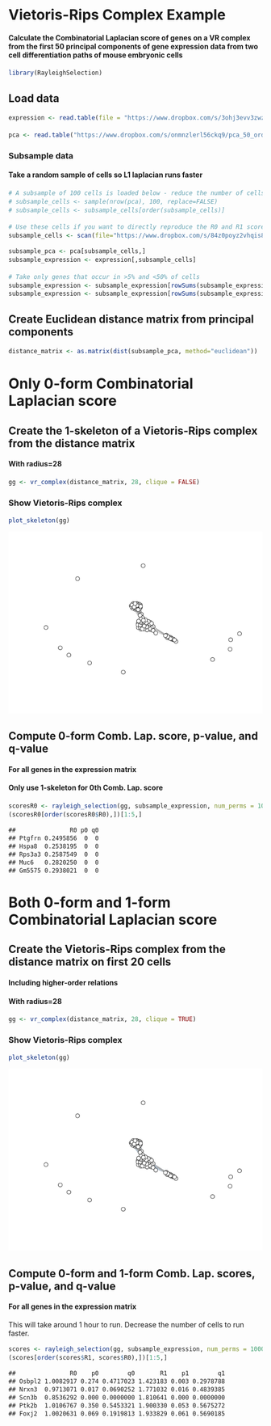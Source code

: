 Vietoris-Rips Complex Example
================

#### Calculate the Combinatorial Laplacian score of genes on a VR complex from the first 50 principal components of gene expression data from two cell differentiation paths of mouse embryonic cells

``` r
library(RayleighSelection)
```

## Load data

``` r
expression <- read.table(file = "https://www.dropbox.com/s/3ohj3evv3zwzrs9/filtered_normalized_counts_ordered.csv?dl=1", sep=",", header=TRUE, row.names=1, stringsAsFactors=FALSE)

pca <- read.table("https://www.dropbox.com/s/onmnzlerl56ckq9/pca_50_ordered.csv?dl=1", sep=",", header=TRUE, row.names=1, stringsAsFactors = FALSE)
```

### Subsample data

#### Take a random sample of cells so L1 laplacian runs faster

``` r
# A subsample of 100 cells is loaded below - reduce the number of cells to run faster
# subsample_cells <- sample(nrow(pca), 100, replace=FALSE)
# subsample_cells <- subsample_cells[order(subsample_cells)]

# Use these cells if you want to directly reproduce the R0 and R1 scores below
subsample_cells <- scan(file="https://www.dropbox.com/s/84z0poyz2vhqis8/tutorial_subsample.txt?dl=1", what=numeric())
```

``` r
subsample_pca <- pca[subsample_cells,]
subsample_expression <- expression[,subsample_cells]

# Take only genes that occur in >5% and <50% of cells
subsample_expression <- subsample_expression[rowSums(subsample_expression != 0)>5,]
subsample_expression <- subsample_expression[rowSums(subsample_expression != 0)<50,]
```

## Create Euclidean distance matrix from principal components

``` r
distance_matrix <- as.matrix(dist(subsample_pca, method="euclidean"))
```

# Only 0-form Combinatorial Laplacian score

## Create the 1-skeleton of a Vietoris-Rips complex from the distance matrix

#### With radius=28

``` r
gg <- vr_complex(distance_matrix, 28, clique = FALSE)
```

### Show Vietoris-Rips complex

``` r
plot_skeleton(gg)
```

![](vr_cycle_example_files/figure-gfm/unnamed-chunk-7-1.png)<!-- -->

## Compute 0-form Comb. Lap. score, p-value, and q-value

#### For all genes in the expression matrix

#### Only use 1-skeleton for 0th Comb. Lap. score

``` r
scoresR0 <- rayleigh_selection(gg, subsample_expression, num_perms = 1000, num_cores = 8, one_forms = FALSE)
(scoresR0[order(scoresR0$R0),])[1:5,]
```

    ##               R0 p0 q0
    ## Ptgfrn 0.2495856  0  0
    ## Hspa8  0.2538195  0  0
    ## Rps3a3 0.2587549  0  0
    ## Muc6   0.2820250  0  0
    ## Gm5575 0.2938021  0  0

# Both 0-form and 1-form Combinatorial Laplacian score

## Create the Vietoris-Rips complex from the distance matrix on first 20 cells

#### Including higher-order relations

#### With radius=28

``` r
gg <- vr_complex(distance_matrix, 28, clique = TRUE)
```

### Show Vietoris-Rips complex

``` r
plot_skeleton(gg)
```

![](vr_cycle_example_files/figure-gfm/unnamed-chunk-10-1.png)<!-- -->

## Compute 0-form and 1-form Comb. Lap. scores, p-value, and q-value

#### For all genes in the expression matrix

This will take around 1 hour to run. Decrease the number of cells to run
faster.

``` r
scores <- rayleigh_selection(gg, subsample_expression, num_perms = 1000, num_cores = 8, one_forms = TRUE)
(scores[order(scores$R1, scores$R0),])[1:5,]
```

    ##               R0    p0        q0       R1    p1        q1
    ## Osbpl2 1.0082917 0.274 0.4717023 1.423183 0.003 0.2978788
    ## Nrxn3  0.9713071 0.017 0.0690252 1.771032 0.016 0.4839385
    ## Scn3b  0.8536292 0.000 0.0000000 1.810641 0.000 0.0000000
    ## Ptk2b  1.0106767 0.350 0.5453321 1.900330 0.053 0.5675272
    ## Foxj2  1.0020631 0.069 0.1919813 1.933829 0.061 0.5690185
